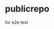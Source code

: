 # publicrepo
for e2e test











































































































































































































































































































































































































































































































































































































































































































































































































































































































































































































































































































































































































































































































































































































































































































































































































































































































































































































































































































































































































































































































































































































































































































































































































































































































































































































































































































































































































































































































































































































































































































































































































































